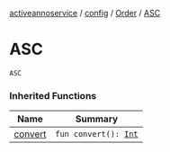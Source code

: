 [activeannoservice](../../index.md) / [config](../index.md) / [Order](index.md) / [ASC](./-a-s-c.md)

# ASC

`ASC`

### Inherited Functions

| Name | Summary |
|---|---|
| [convert](convert.md) | `fun convert(): `[`Int`](https://kotlinlang.org/api/latest/jvm/stdlib/kotlin/-int/index.html) |
